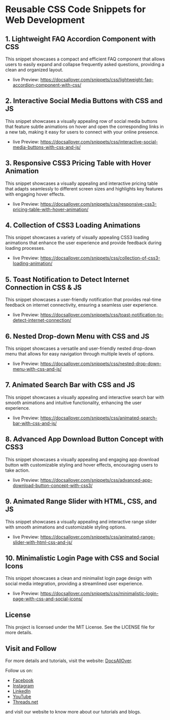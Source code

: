 # Reusable CSS Code Snippets for Web Development

## 1. Lightweight FAQ Accordion Component with CSS
This snippet showcases a compact and efficient FAQ component that allows users to easily expand and collapse frequently asked questions, providing a clean and organized layout.
  - live Preview: https://docsallover.com/snippets/css/lightweight-faq-accordion-component-with-css/

## 2. Interactive Social Media Buttons with CSS and JS
This snippet showcases a visually appealing row of social media buttons that feature subtle animations on hover and open the corresponding links in a new tab, making it easy for users to connect with your online presence.
  - live Preview: https://docsallover.com/snippets/css/interactive-social-media-buttons-with-css-and-js/

## 3. Responsive CSS3 Pricing Table with Hover Animation 
This snippet showcases a visually appealing and interactive pricing table that adapts seamlessly to different screen sizes and highlights key features with engaging hover effects.
  - live Preview: https://docsallover.com/snippets/css/responsive-css3-pricing-table-with-hover-animation/

## 4. Collection of CSS3 Loading Animations 
This snippet showcases a variety of visually appealing CSS3 loading animations that enhance the user experience and provide feedback during loading processes.
  - live Preview: https://docsallover.com/snippets/css/collection-of-css3-loading-animation/

## 5. Toast Notification to Detect Internet Connection in CSS & JS
This snippet showcases a user-friendly notification that provides real-time feedback on internet connectivity, ensuring a seamless user experience.
  - live Preview: https://docsallover.com/snippets/css/toast-notification-to-detect-internet-connection/

## 6. Nested Drop-down Menu with CSS and JS 
This snippet showcases a versatile and user-friendly nested drop-down menu that allows for easy navigation through multiple levels of options.
  - live Preview: https://docsallover.com/snippets/css/nested-drop-down-menu-with-css-and-js/

## 7. Animated Search Bar with CSS and JS 
This snippet showcases a visually appealing and interactive search bar with smooth animations and intuitive functionality, enhancing the user experience.
  - live Preview: https://docsallover.com/snippets/css/animated-search-bar-with-css-and-js/

## 8. Advanced App Download Button Concept with CSS3 
This snippet showcases a visually appealing and engaging app download button with customizable styling and hover effects, encouraging users to take action.
  - live Preview: https://docsallover.com/snippets/css/advanced-app-download-button-concept-with-css3/

## 9. Animated Range Slider with HTML, CSS, and JS
This snippet showcases a visually appealing and interactive range slider with smooth animations and customizable styling options.
  - live Preview: https://docsallover.com/snippets/css/animated-range-slider-with-html-css-and-js/

## 10. Minimalistic Login Page with CSS and Social Icons
This snippet showcases a clean and minimalist login page design with social media integration, providing a streamlined user experience.
  - live Preview: https://docsallover.com/snippets/css/minimalistic-login-page-with-css-and-social-icons/


## License
This project is licensed under the MIT License. See the LICENSE file for more details.


## Visit and Follow
For more details and tutorials, visit the website: [DocsAllOver](https://docsallover.com/).

Follow us on:
- [Facebook](https://www.facebook.com/docsallover)
- [Instagram](https://www.instagram.com/docsallover.tech/)
- [LinkedIn](https://www.linkedin.com/company/docsallover/)
- [YouTube](https://www.youtube.com/@docsallover)
- [Threads.net](https://threads.net/docsallover.tech)

and visit our website to know more about our tutorials and blogs.

